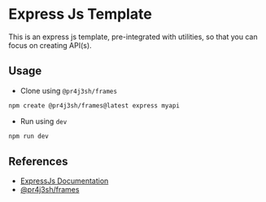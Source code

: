 # Express Js Template

This is an express js template, pre-integrated with utilities, so that you can focus on creating API(s).

## Usage

- Clone using `@pr4j3sh/frames`

```bash
npm create @pr4j3sh/frames@latest express myapi
```

- Run using `dev`

```bash
npm run dev
```

## References

- [ExpressJs Documentation](https://expressjs.com/en/starter/hello-world.html)
- [@pr4j3sh/frames](https://github.com/pr4j3sh/frames)
